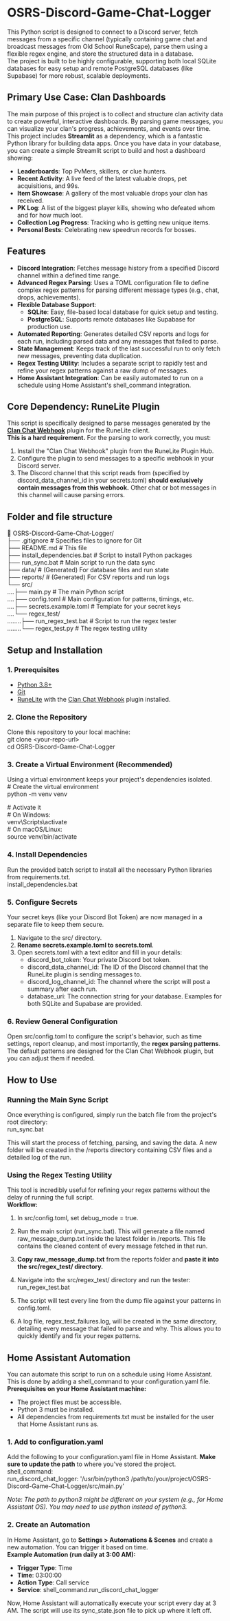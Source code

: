 # **OSRS-Discord-Game-Chat-Logger**

This Python script is designed to connect to a Discord server, fetch messages from a specific channel (typically containing game chat and broadcast messages from Old School RuneScape), parse them using a flexible regex engine, and store the structured data in a database.  
The project is built to be highly configurable, supporting both local SQLite databases for easy setup and remote PostgreSQL databases (like Supabase) for more robust, scalable deployments.

## **Primary Use Case: Clan Dashboards**

The main purpose of this project is to collect and structure clan activity data to create powerful, interactive dashboards. By parsing game messages, you can visualize your clan's progress, achievements, and events over time.  
This project includes **Streamlit** as a dependency, which is a fantastic Python library for building data apps. Once you have data in your database, you can create a simple Streamlit script to build and host a dashboard showing:

* **Leaderboards**: Top PvMers, skillers, or clue hunters.  
* **Recent Activity**: A live feed of the latest valuable drops, pet acquisitions, and 99s.  
* **Item Showcase**: A gallery of the most valuable drops your clan has received.  
* **PK Log**: A list of the biggest player kills, showing who defeated whom and for how much loot.  
* **Collection Log Progress**: Tracking who is getting new unique items.  
* **Personal Bests**: Celebrating new speedrun records for bosses.

## **Features**

* **Discord Integration**: Fetches message history from a specified Discord channel within a defined time range.  
* **Advanced Regex Parsing**: Uses a TOML configuration file to define complex regex patterns for parsing different message types (e.g., chat, drops, achievements).  
* **Flexible Database Support**:  
  * **SQLite**: Easy, file-based local database for quick setup and testing.  
  * **PostgreSQL**: Supports remote databases like Supabase for production use.  
* **Automated Reporting**: Generates detailed CSV reports and logs for each run, including parsed data and any messages that failed to parse.  
* **State Management**: Keeps track of the last successful run to only fetch new messages, preventing data duplication.  
* **Regex Testing Utility**: Includes a separate script to rapidly test and refine your regex patterns against a raw dump of messages.  
* **Home Assistant Integration**: Can be easily automated to run on a schedule using Home Assistant's shell\_command integration.

## **Core Dependency: RuneLite Plugin**

This script is specifically designed to parse messages generated by the [**Clan Chat Webhook**](https://runelite.net/plugin-hub/show/clan-chat-webhook) plugin for the RuneLite client.  
**This is a hard requirement.** For the parsing to work correctly, you must:

1. Install the "Clan Chat Webhook" plugin from the RuneLite Plugin Hub.  
2. Configure the plugin to send messages to a specific webhook in your Discord server.  
3. The Discord channel that this script reads from (specified by discord\_data\_channel\_id in your secrets.toml) **should exclusively contain messages from this webhook.** Other chat or bot messages in this channel will cause parsing errors.

## **Folder and file structure**
📁 OSRS-Discord-Game-Chat-Logger/  
├── .gitignore               \# Specifies files to ignore for Git  
├── README.md                \# This file  
├── install\_dependencies.bat \# Script to install Python packages  
├── run\_sync.bat             \# Main script to run the data sync  
├── data/                    \# (Generated) For database files and run state  
├── reports/                 \# (Generated) For CSV reports and run logs  
└── src/  
....├── main.py                  \# The main Python script  
....├── config.toml              \# Main configuration for patterns, timings, etc.  
....├── secrets.example.toml     \# Template for your secret keys  
....└── regex\_test/  
........├── run\_regex\_test.bat   \# Script to run the regex tester  
........└── regex\_test.py        \# The regex testing utility

## **Setup and Installation**

### **1\. Prerequisites**

* [Python 3.8+](https://www.python.org/downloads/)  
* [Git](https://git-scm.com/downloads/)  
* [RuneLite](https://runelite.net/) with the [Clan Chat Webhook](https://runelite.net/plugin-hub/show/clan-chat-webhook) plugin installed.

### **2\. Clone the Repository**

Clone this repository to your local machine:  
git clone \<your-repo-url\>  
cd OSRS-Discord-Game-Chat-Logger

### **3\. Create a Virtual Environment (Recommended)**

Using a virtual environment keeps your project's dependencies isolated.  
\# Create the virtual environment  
python \-m venv venv

\# Activate it  
\# On Windows:  
venv\\Scripts\\activate  
\# On macOS/Linux:  
source venv/bin/activate

### **4\. Install Dependencies**

Run the provided batch script to install all the necessary Python libraries from requirements.txt.  
install\_dependencies.bat

### **5\. Configure Secrets**

Your secret keys (like your Discord Bot Token) are now managed in a separate file to keep them secure.

1. Navigate to the src/ directory.  
2. **Rename secrets.example.toml to secrets.toml**.  
3. Open secrets.toml with a text editor and fill in your details:  
   * discord\_bot\_token: Your private Discord bot token.  
   * discord\_data\_channel\_id: The ID of the Discord channel that the RuneLite plugin is sending messages to.  
   * discord\_log\_channel\_id: The channel where the script will post a summary after each run.  
   * database\_uri: The connection string for your database. Examples for both SQLite and Supabase are provided.

### **6\. Review General Configuration**

Open src/config.toml to configure the script's behavior, such as time settings, report cleanup, and most importantly, the **regex parsing patterns**. The default patterns are designed for the Clan Chat Webhook plugin, but you can adjust them if needed.

## **How to Use**

### **Running the Main Sync Script**

Once everything is configured, simply run the batch file from the project's root directory:  
run\_sync.bat

This will start the process of fetching, parsing, and saving the data. A new folder will be created in the /reports directory containing CSV files and a detailed log of the run.

### **Using the Regex Testing Utility**

This tool is incredibly useful for refining your regex patterns without the delay of running the full script.  
**Workflow:**

1. In src/config.toml, set debug\_mode \= true.  
2. Run the main script (run\_sync.bat). This will generate a file named raw\_message\_dump.txt inside the latest folder in /reports. This file contains the cleaned content of every message fetched in that run.  
3. **Copy raw\_message\_dump.txt** from the reports folder and **paste it into the src/regex\_test/ directory.**  
4. Navigate into the src/regex\_test/ directory and run the tester:  
   run\_regex\_test.bat

5. The script will test every line from the dump file against your patterns in config.toml.  
6. A log file, regex\_test\_failures.log, will be created in the same directory, detailing every message that failed to parse and why. This allows you to quickly identify and fix your regex patterns.

## **Home Assistant Automation**

You can automate this script to run on a schedule using Home Assistant. This is done by adding a shell\_command to your configuration.yaml file.  
**Prerequisites on your Home Assistant machine:**

* The project files must be accessible.  
* Python 3 must be installed.  
* All dependencies from requirements.txt must be installed for the user that Home Assistant runs as.

### **1\. Add to configuration.yaml**

Add the following to your configuration.yaml file in Home Assistant. **Make sure to update the path** to where you've stored the project.  
shell\_command:  
  run\_discord\_chat\_logger: '/usr/bin/python3 /path/to/your/project/OSRS-Discord-Game-Chat-Logger/src/main.py'

*Note: The path to python3 might be different on your system (e.g., for Home Assistant OS). You may need to use python instead of python3.*

### **2\. Create an Automation**

In Home Assistant, go to **Settings \> Automations & Scenes** and create a new automation. You can trigger it based on time.  
**Example Automation (run daily at 3:00 AM):**

* **Trigger Type**: Time  
* **Time**: 03:00:00  
* **Action Type**: Call service  
* **Service**: shell\_command.run\_discord\_chat\_logger

Now, Home Assistant will automatically execute your script every day at 3 AM. The script will use its sync\_state.json file to pick up where it left off.
